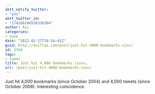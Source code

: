 ```yaml
---
aktt_notify_twitter:
- "yes"
aktt_twitter_id:
- "174266246538338304"
author: Avi
categories:
- none
date: "2012-02-27T18:54:45Z"
guid: http://aviflax.com/post/just-hit-4000-bookmarks-sinc/
id: 1764
tags:
- tweet
title: Just hit 4,000 bookmarks (sinc…
url: /post/just-hit-4000-bookmarks-sinc/
---
```

Just hit 4,000 bookmarks (since October 2004) and 4,000 tweets (since October 2006). Interesting coincidence.